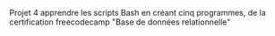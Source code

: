 Projet 4 apprendre les scripts Bash en créant cinq programmes, de la certification freecodecamp "Base de données relationnelle"
